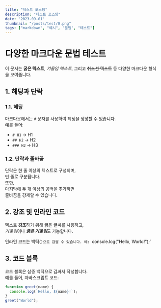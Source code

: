 ```yaml
---
title: "테스트 포스팅"
description: "테스트 포스팅"
date: "2023-09-01"
thumbnail: "/posts/test/0.png"
tags: ["markdown", "예시", "문법", "테스트"]
---
```


# 다양한 마크다운 문법 테스트

이 문서는 **굵은 텍스트**, _기울임 텍스트_, 그리고 ~~취소선 텍스트~~ 등 다양한 마크다운 형식을 보여줍니다.

## 1. 헤딩과 단락

### 1.1. 헤딩
마크다운에서는 `#` 문자를 사용하여 헤딩을 생성할 수 있습니다.  
예를 들어:
- `# H1` → H1
- `## H2` → H2
- `### H3` → H3

### 1.2. 단락과 줄바꿈
단락은 한 줄 이상의 텍스트로 구성되며,  
빈 줄로 구분됩니다.  
또한,  
마지막에 두 개 이상의 공백을 추가하면  
줄바꿈을 강제할 수 있습니다.

## 2. 강조 및 인라인 코드

텍스트 **강조**하기 위해 굵은 글씨를 사용하고,  
*기울임*이나 ***굵은 기울임***도 가능합니다.

인라인 코드는 백틱(`)으로 감쌀 수 있습니다. 예: `console.log("Hello, World!");`

## 3. 코드 블록

코드 블록은 삼중 백틱으로 감싸서 작성합니다.  
예를 들어, 자바스크립트 코드:

```javascript
function greet(name) {
  console.log(`Hello, ${name}!`);
}
greet("World");
```